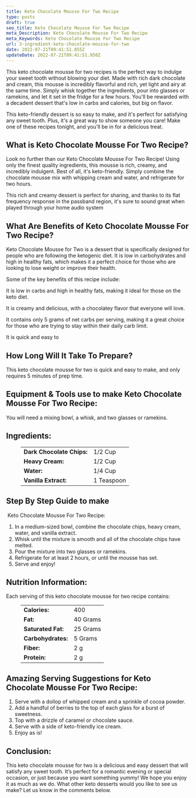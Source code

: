 ```yaml
---
title: Keto Chocolate Mousse For Two Recipe
type: posts
draft: true
seo_title: Keto Chocolate Mousse For Two Recipe
meta_Description: Keto Chocolate Mousse For Two Recipe
meta_Keywords: Keto Chocolate Mousse For Two Recipe
url: 3-ingredient-keto-chocolate-mousse-for-two
date: 2022-07-21T09:41:51.855Z
updateDate: 2022-07-21T09:41:51.950Z
---
```

This keto chocolate mousse for two recipes is the perfect way to indulge your sweet tooth without blowing your diet. Made with rich dark chocolate and cream, this mousse is incredibly flavorful and rich, yet light and airy at the same time. Simply whisk together the ingredients, pour into glasses or ramekins, and let it set in the fridge for a few hours. You'll be rewarded with a decadent dessert that's low in carbs and calories, but big on flavor.

This keto-friendly dessert is so easy to make, and it's perfect for satisfying any sweet tooth. Plus, it's a great way to show someone you care! Make one of these recipes tonight, and you'll be in for a delicious treat.

## What is Keto Chocolate Mousse For Two Recipe?

Look no further than our Keto Chocolate Mousse For Two Recipe! Using only the finest quality ingredients, this mousse is rich, creamy, and incredibly indulgent. Best of all, it's keto-friendly. Simply combine the chocolate mousse mix with whipping cream and water, and refrigerate for two hours. 

This rich and creamy dessert is perfect for sharing, and thanks to its flat frequency response in the passband region, it's sure to sound great when played through your home audio system

## What Are Benefits of Keto Chocolate Mousse For Two Recipe?

Keto Chocolate Mousse for Two is a dessert that is specifically designed for people who are following the ketogenic diet. It is low in carbohydrates and high in healthy fats, which makes it a perfect choice for those who are looking to lose weight or improve their health.

Some of the key benefits of this recipe include:

It is low in carbs and high in healthy fats, making it ideal for those on the keto diet.

It is creamy and delicious, with a chocolatey flavor that everyone will love.

It contains only 5 grams of net carbs per serving, making it a great choice for those who are trying to stay within their daily carb limit.

It is quick and easy to

## How Long Will It Take To Prepare?

This keto chocolate mousse for two is quick and easy to make, and only requires 5 minutes of prep time.

## **Equipment & Tools use to make Keto Chocolate Mousse For Two Recipe:**

You will need a mixing bowl, a whisk, and two glasses or ramekins.

## Ingredients:

<figure class="wp-block-table is-style-stripes">
  <table>
    <tbody>
      <tr>
        <td>
          <strong>Dark Chocolate Chips:</strong>
        </td>
        <td>1/2 Cup</td>
      </tr>
      <tr>
        <td>
          <strong>Heavy Cream:</strong>
        </td>
        <td>1/2 Cup</td>
      </tr>
      <tr>
        <td>
          <strong>Water:</strong>
        </td>
        <td>1/4 Cup</td>
      </tr>
      <tr>
        <td>
          <strong>Vanilla Extract:</strong>
        </td>
        <td>1 Teaspoon</td>
     </tr>
    </tbody>
  </table>
</figure>

## Step By Step Guide to make

 Keto Chocolate Mousse For Two Recipe:

1. In a medium-sized bowl, combine the chocolate chips, heavy cream, water, and vanilla extract.
2. Whisk until the mixture is smooth and all of the chocolate chips have melted.
3. Pour the mixture into two glasses or ramekins.
4. Refrigerate for at least 2 hours, or until the mousse has set.
5. Serve and enjoy!

## Nutrition Information:

Each serving of this keto chocolate mousse for two recipe contains:

<figure class="wp-block-table is-style-stripes">
  <table> 
    <tbody>
<tr>
        <td>
          <strong>Calories:</strong>
        </td>
        <td> 400</td>
      </tr>
      <tr>
        <td>
          <strong>Fat:</strong>
        </td>
        <td>40 Grams</td>
      </tr>
      <tr>
        <td>
          <strong>Saturated Fat:</strong>
        </td>
        <td>25 Grams</td>
      </tr>
      <tr>
        <td>
          <strong>Carbohydrates:</strong>
        </td>
        <td>5 Grams</td>
      </tr>
<tr>
        <td>
          <strong>Fiber:</strong>
        </td>
        <td>2 g</td>
      </tr>
<tr>
        <td>
          <strong>Protein:</strong>
        </td>
        <td>2 g</td>
     </tr>
    </tbody>
  </table>
</figure>

## Amazing Serving Suggestions for Keto Chocolate Mousse For Two Recipe:

1. Serve with a dollop of whipped cream and a sprinkle of cocoa powder.
2. Add a handful of berries to the top of each glass for a burst of sweetness.
3. Top with a drizzle of caramel or chocolate sauce.
4. Serve with a side of keto-friendly ice cream.
5. Enjoy as is!

## Conclusion:

This keto chocolate mousse for two is a delicious and easy dessert that will satisfy any sweet tooth. It’s perfect for a romantic evening or special occasion, or just because you want something yummy! We hope you enjoy it as much as we do. What other keto desserts would you like to see us make? Let us know in the comments below.